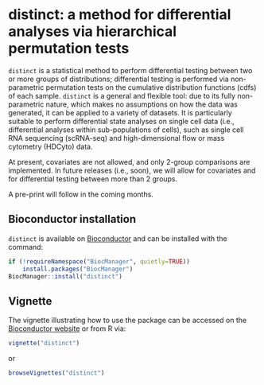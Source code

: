 # distinct: a method for differential analyses via hierarchical permutation tests

`distinct` is a statistical method to perform differential testing between two or more groups of distributions; differential testing is performed via non-parametric permutation tests on the cumulative distribution functions (cdfs) of each sample.
`distinct` is a general and flexible tool: due to its fully non-parametric nature, which makes no assumptions on how the data was generated, it can be applied to a variety of datasets.
It is particularly suitable to perform differential state analyses on single cell data (i.e., differential analyses within sub-populations of cells), such as single cell RNA sequencing (scRNA-seq) and high-dimensional flow or mass cytometry (HDCyto) data.

At present, covariates are not allowed, and only 2-group comparisons are implemented.
In future releases (i.e., soon), we will allow for covariates and for differential testing between more than 2 groups.

A pre-print will follow in the coming months.

## Bioconductor installation 
`distinct` is available on [Bioconductor](https://bioconductor.org/packages/distinct) and can be installed with the command:
``` r
if (!requireNamespace("BiocManager", quietly=TRUE))
    install.packages("BiocManager")
BiocManager::install("distinct")
```

## Vignette
The vignette illustrating how to use the package can be accessed on the 
[Bioconductor website](https://www.bioconductor.org/packages/release/bioc/vignettes/distinct/inst/doc/distinct.pdf)
or from R via:
``` r
vignette("distinct")
```
or
``` r
browseVignettes("distinct")
```

